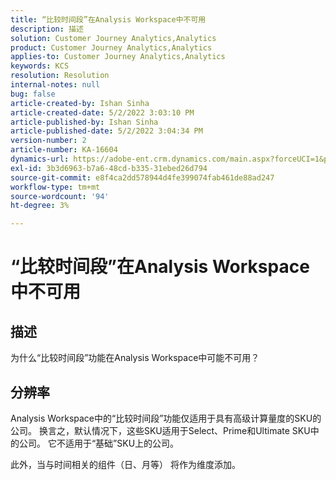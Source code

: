 ```yaml
---
title: “比较时间段”在Analysis Workspace中不可用
description: 描述
solution: Customer Journey Analytics,Analytics
product: Customer Journey Analytics,Analytics
applies-to: Customer Journey Analytics,Analytics
keywords: KCS
resolution: Resolution
internal-notes: null
bug: false
article-created-by: Ishan Sinha
article-created-date: 5/2/2022 3:03:10 PM
article-published-by: Ishan Sinha
article-published-date: 5/2/2022 3:04:34 PM
version-number: 2
article-number: KA-16604
dynamics-url: https://adobe-ent.crm.dynamics.com/main.aspx?forceUCI=1&pagetype=entityrecord&etn=knowledgearticle&id=f36f6bf9-28ca-ec11-a7b5-6045bd00dca1
exl-id: 3b3d6963-b7a6-48cd-b335-31ebed26d794
source-git-commit: e8f4ca2dd578944d4fe399074fab461de88ad247
workflow-type: tm+mt
source-wordcount: '94'
ht-degree: 3%

---
```


# “比较时间段”在Analysis Workspace中不可用

## 描述


为什么“比较时间段”功能在Analysis Workspace中可能不可用？


## 分辨率


Analysis Workspace中的“比较时间段”功能仅适用于具有高级计算量度的SKU的公司。 换言之，默认情况下，这些SKU适用于Select、Prime和Ultimate SKU中的公司。 它不适用于“基础”SKU上的公司。

此外，当与时间相关的组件（日、月等） 将作为维度添加。
